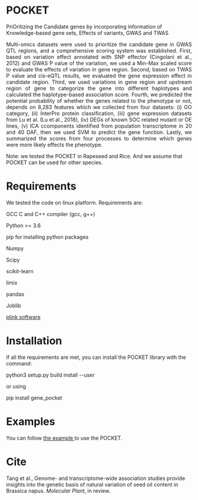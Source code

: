 # POCKET
PriOritizing the Candidate genes by incorporating  information of Knowledge-based gene sets, Effects of variants, GWAS and TWAS

<p style="text-align:justify"> Multi-omics datasets were used to prioritize the candidate gene in GWAS QTL regions, and a comprehensive scoring system was established. First, based on variation effect annotated with SNP effector (Cingolani et al., 2012) and GWAS P value of the variation, we used a Min-Max scaled score to evaluate the effects of variation in gene region. Second, based on TWAS P value and cis-eQTL results, we evaluated the gene expression effect in candidate region. Third, we used variations in gene region and upstream region of gene to categorize the gene into different haplotypes and calculated the haplotype-based association score. Fourth, we predicted the potential probability of whether the genes related to the phenotype or not, depends on 8,283 features which we collected from four datasets: (i) GO category, (ii) InterPro protein classification, (iii) gene expression datasets from Lu et al. (Lu et al., 2018), (iv) DEGs of known SOC related mutant or OE lines, (v) ICA ccomponents identified from population transcriptome in 20 and 40 DAF, then we used SVM to predict the gene function. Lastly, we summarized the scores from four processes to determine which genes were more likely effects the phenotype.</p>

Note: we tested the POCKET in Rapeseed and Rice. And we assume that POCKET can be used for other species.

# Requirements
We tested the code on linux platform. 
Requirements are:

GCC C and C++ compiler (gcc, g++)

Python >= 3.6

pip for installing python packages

Numpy

Scipy

scikit-learn

limix

pandas

Joblib

<a href = 'https://www.cog-genomics.org/plink2/'> plink software</a>

# Installation

If all the requirements are met, you can install the POCKET library with the command:

python3 setup.py build install --user

or using

pip install gene_pocket

# Examples

You can follow <a href='./examples/POCKET_example.ipynb'> the example </a> to use the POCKET.

# Cite
Tang et al., Genome- and transcriptome-wide association studies provide insights into the genetic basis of natural variation of seed oil content in Brassica napus. <i>Molecular Plant</i>, in review.
